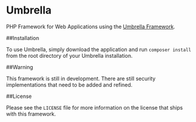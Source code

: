 Umbrella
=========

PHP Framework for Web Applications using the [Umbrella Framework](http://github.com/umbrella-code/framework).

##Installation

To use Umbrella, simply download the application and run `composer install` from the root directory of your Umbrella installation.

##Warning

This framework is still in development. There are still security implementations that need to be added and refined.

##License

Please see the `LICENSE` file for more information on the license that ships with this framework.
